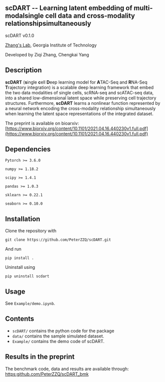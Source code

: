 ## scDART -- Learning latent embedding of multi-modalsingle cell data and cross-modality relationshipsimultaneously

scDART v0.1.0

[Zhang's Lab](https://xiuweizhang.wordpress.com), Georgia Institute of Technology

Developed by Ziqi Zhang, Chengkai Yang

## Description

**scDART** (**s**ingle **c**ell **D**eep learning model for **A**TAC-Seq and **R**NA-Seq **T**rajectory integration) is a scalable deep learning framework that embed the two data modalities of single cells, scRNA-seq and scATAC-seq data, into a shared low-dimensional latent space while preserving cell trajectory structures. Furthermore, **scDART** learns a nonlinear function represented by a neural network encoding the cross-modality relationship simultaneously when learning the latent space representations of the integrated dataset. 

The preprint is available on bioarxiv: [https://www.biorxiv.org/content/10.1101/2021.04.16.440230v1.full.pdf](https://www.biorxiv.org/content/10.1101/2021.04.16.440230v1.full.pdf)


## Dependencies

```
Pytorch >= 3.6.0

numpy >= 1.18.2

scipy >= 1.4.1

pandas >= 1.0.3

sklearn >= 0.22.1

seaborn >= 0.10.0
```

## Installation

Clone the repository with

```
git clone https://github.com/PeterZZQ/scDART.git
```

And run 

```
pip install .
```

Uninstall using

```
pip uninstall scdart
```

## Usage

See `Example/demo.ipynb`.

<!-- ## Benchmark

See [https://github.com/PeterZZQ/scDART_bmk](https://github.com/PeterZZQ/scDART_bmk) for the benchmark result.

 -->


## Contents

* `scDART/` contains the python code for the package
* `data/` contains the sample simulated dataset. 
* `Example/` contains the demo code of scDART.

## Results in the preprint
The benchmark code, data and results are available through: [https:github.com/PeterZZQ/scDART_bmk](https:github.com/PeterZZQ/scDART_bmk) 